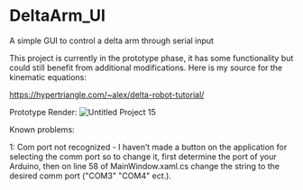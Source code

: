 # DeltaArm_UI
A simple GUI to control a delta arm through serial input

This project is currently in the prototype phase, it has some functionality but could still benefit from additional modifications. Here is my source for the kinematic equations:

https://hypertriangle.com/~alex/delta-robot-tutorial/

Prototype Render:
![Untitled Project 15](https://user-images.githubusercontent.com/78044374/160977757-f82b6d6d-ac65-4387-82fb-7df79fcd4c2d.png)

Known problems:

1: Com port not recognized - I haven’t made a button on the application for selecting the comm port so to change it, first determine the port of your Arduino,
then on line 58 of MainWindow.xaml.cs change the string to the desired comm port ("COM3" "COM4" ect.).


